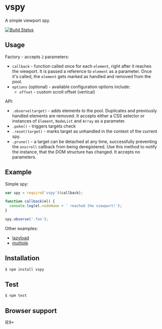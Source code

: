 vspy
====
A simple viewport spy.

[![Build Status](https://travis-ci.org/rkrupinski/vspy.png)](https://travis-ci.org/rkrupinski/vspy)

Usage
-----
Factory - accepts `2` parameters:
- `callback` - function called once for each `element`, right after it reaches the viewport. It is passed a reference to `element` as a parameter. Once it's called, the `element` gets marked as handled and removed from the pool.
- `options` (optional) - available configuration options include:
  - `offset` - custom scroll offset (vertical)

API: 
- `.observe(target)` - adds elements to the pool. Duplicates and previously handled elements are removed. It accepts either a CSS selector or instances of `Element`, `NodeList` and `Array` as a parameter.
- `.poke()` - triggers targets check
- `.reset(target)` - marks target as unhandled in the context of the current spy.
- `.prune()` - a target can be detached at any time, successfully preventing the `onscroll` callback from being deregistered. Use this method to notify the instance, that the DOM structure has changed. It accepts no parameters.

Example
-------
Simple spy:
```js
var spy = require('vspy')(callback);

function callback(el) {
  console.log(el.nodeName + ' reached the viewport!');
}

spy.observe('.foo');
```

Other examples:
- [lazyload](http://rkrupinski.github.io/vspy/demo/lazyload)
- [multiple](http://rkrupinski.github.io/vspy/demo/multiple)

Installation
------------
```bash
$ npm install vspy
```

Test
----
```bash
$ npm test
```

Browser support
---------------
IE9+